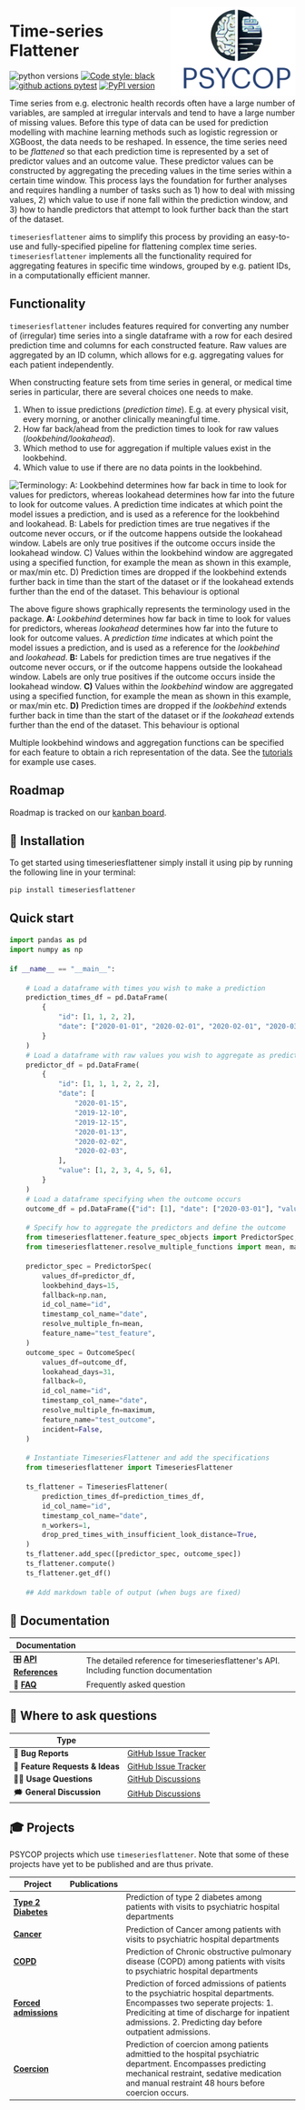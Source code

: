 <a href="https://github.com/Aarhus-Psychiatry-Research/timeseriesflattener"><img src="https://github.com/Aarhus-Psychiatry-Research/timeseriesflattener/blob/main/docs/_static/icon.png?raw=true" width="220" align="right"/></a>

# Time-series Flattener

![python versions](https://img.shields.io/badge/Python-%3E=3.10-blue)
[![Code style: black](https://img.shields.io/badge/Code%20Style-Black-black)](https://black.readthedocs.io/en/stable/the_black_code_style/current_style.html)
[![github actions pytest](https://github.com/Aarhus-Psychiatry-Research/timeseriesflattener/actions/workflows/main_test_and_release.yml/badge.svg)](https://github.com/Aarhus-Psychiatry-Research/timeseriesflattener/actions)
[![PyPI version](https://badge.fury.io/py/timeseriesflattener.svg)](https://pypi.org/project/timeseriesflattener/)

Time series from e.g. electronic health records often have a large number of variables, are sampled at irregular intervals and tend to have a large number of missing values. Before this type of data can be used for prediction modelling with machine learning methods such as logistic regression or XGBoost, the data needs to be reshaped. In essence, the time series need to be *flattened* so that each prediction time is represented by a set of predictor values and an outcome value. These predictor values can be constructed by aggregating the preceding values in the time series within a certain time window. This process lays the foundation for further analyses and requires handling a number of tasks such as 1) how to deal with missing values, 2) which value to use if none fall within the prediction window, and 3) how to handle predictors that attempt to look further back than the start of the dataset.  

`timeseriesflattener` aims to simplify this process by providing an easy-to-use and fully-specified pipeline for flattening complex time series. `timeseriesflattener` implements all the functionality required for aggregating features in specific time windows, grouped by e.g. patient IDs, in a computationally efficient manner. 

## Functionality
`timeseriesflattener` includes features required for converting any number of (irregular) time series into a single dataframe with a row for each desired prediction time and columns for each constructed feature. Raw values are aggregated by an ID column, which allows for e.g. aggregating values for each patient independently.

When constructing feature sets from time series in general, or medical time series in particular, there are several choices one needs to make. 

1. When to issue predictions (*prediction time*). E.g. at every physical visit, every morning, or another clinically meaningful time.
2. How far back/ahead from the prediction times to look for raw values (*lookbehind/lookahead*). 
3. Which method to use for aggregation if multiple values exist in the lookbehind.
4. Which value to use if there are no data points in the lookbehind.

![Terminology: A: *Lookbehind* determines how far back in time to look for values for predictors, whereas *lookahead* determines how far into the future to look for outcome values. A *prediction time* indicates at which point the model issues a prediction, and is used as a reference for the *lookbehind* and *lookahead*.  B: Labels for prediction times are true negatives if the outcome never occurs, or if the outcome happens outside the lookahead window. Labels are only true positives if the outcome occurs inside the lookahead window. C) Values within the *lookbehind* window are aggregated using a specified function, for example the mean as shown in this example, or max/min etc. D) Prediction times are dropped if the *lookbehind* extends further back in time than the start of the dataset or if the *lookahead* extends further than the end of the dataset. This behaviour is optional](https://github.com/Aarhus-Psychiatry-Research/timeseriesflattener/tree/main/docs/_static/terminology_figure.png)

The above figure shows graphically represents the terminology used in the package. **A:** *Lookbehind* determines how far back in time to look for values for predictors, whereas *lookahead* determines how far into the future to look for outcome values. A *prediction time* indicates at which point the model issues a prediction, and is used as a reference for the *lookbehind* and *lookahead*.  **B:** Labels for prediction times are true negatives if the outcome never occurs, or if the outcome happens outside the lookahead window. Labels are only true positives if the outcome occurs inside the lookahead window. **C)** Values within the *lookbehind* window are aggregated using a specified function, for example the mean as shown in this example, or max/min etc. **D)** Prediction times are dropped if the *lookbehind* extends further back in time than the start of the dataset or if the *lookahead* extends further than the end of the dataset. This behaviour is optional

Multiple lookbehind windows and aggregation functions can be specified for each feature to obtain a rich representation of the data. See the [tutorials](placeholder) for example use cases.

## Roadmap
Roadmap is tracked on our [kanban board](https://github.com/orgs/Aarhus-Psychiatry-Research/projects/11/views/1).

## 🔧 Installation
To get started using timeseriesflattener simply install it using pip by running the following line in your terminal:

```
pip install timeseriesflattener
```

## Quick start

```py
import pandas as pd
import numpy as np

if __name__ == "__main__":

    # Load a dataframe with times you wish to make a prediction
    prediction_times_df = pd.DataFrame(
        {
            "id": [1, 1, 2, 2],
            "date": ["2020-01-01", "2020-02-01", "2020-02-01", "2020-03-01"],
        }
    )
    # Load a dataframe with raw values you wish to aggregate as predictors
    predictor_df = pd.DataFrame(
        {
            "id": [1, 1, 1, 2, 2, 2],
            "date": [
                "2020-01-15",
                "2019-12-10",
                "2019-12-15",
                "2020-01-13",
                "2020-02-02",
                "2020-02-03",
            ],
            "value": [1, 2, 3, 4, 5, 6],
        }
    )
    # Load a dataframe specifying when the outcome occurs
    outcome_df = pd.DataFrame({"id": [1], "date": ["2020-03-01"], "value": [1]})

    # Specify how to aggregate the predictors and define the outcome
    from timeseriesflattener.feature_spec_objects import PredictorSpec, OutcomeSpec
    from timeseriesflattener.resolve_multiple_functions import mean, maximum

    predictor_spec = PredictorSpec(
        values_df=predictor_df,
        lookbehind_days=15,
        fallback=np.nan,
        id_col_name="id",
        timestamp_col_name="date",
        resolve_multiple_fn=mean,
        feature_name="test_feature",
    )
    outcome_spec = OutcomeSpec(
        values_df=outcome_df,
        lookahead_days=31,
        fallback=0,
        id_col_name="id",
        timestamp_col_name="date",
        resolve_multiple_fn=maximum,
        feature_name="test_outcome",
        incident=False,
    )

    # Instantiate TimeseriesFlattener and add the specifications
    from timeseriesflattener import TimeseriesFlattener

    ts_flattener = TimeseriesFlattener(
        prediction_times_df=prediction_times_df,
        id_col_name="id",
        timestamp_col_name="date",
        n_workers=1,
        drop_pred_times_with_insufficient_look_distance=True,
    )
    ts_flattener.add_spec([predictor_spec, outcome_spec])
    ts_flattener.compute()
    ts_flattener.get_df()

    ## Add markdown table of output (when bugs are fixed)


```

## 📖 Documentation

| Documentation          |                                                                                              |
| ---------------------- | -------------------------------------------------------------------------------------------- |
| 🎛 **[API References]** | The detailed reference for timeseriesflattener's API. Including function documentation |
| 🙋 **[FAQ]**            | Frequently asked question                                                                    |

[api references]: https://Aarhus-Psychiatry-Research.github.io/timeseriesflattener/
[FAQ]: https://Aarhus-Psychiatry-Research.github.io/timeseriesflattener/faq.html

## 💬 Where to ask questions

| Type                           |                        |
| ------------------------------ | ---------------------- |
| 🚨 **Bug Reports**              | [GitHub Issue Tracker] |
| 🎁 **Feature Requests & Ideas** | [GitHub Issue Tracker] |
| 👩‍💻 **Usage Questions**          | [GitHub Discussions]   |
| 🗯 **General Discussion**       | [GitHub Discussions]   |

[github issue tracker]: https://github.com/Aarhus-Psychiatry-Research/timeseriesflattener/issues
[github discussions]: https://github.com/Aarhus-Psychiatry-Research/timeseriesflattener/discussions


## 🎓 Projects
PSYCOP projects which use `timeseriesflattener`. Note that some of these projects have yet to be published and are thus private.

| Project                 | Publications |                                                                                                                                                                                                                                       |
| ----------------------- | ------------ | ------------------------------------------------------------------------------------------------------------------------------------------------------------------------------------------------------------------------------------- |
| **[Type 2 Diabetes]**   |              | Prediction of type 2 diabetes among patients with visits to psychiatric hospital departments                                                                                                                                          |
| **[Cancer]**            |              | Prediction of Cancer among patients with visits to psychiatric hospital departments                                                                                                                                                   |
| **[COPD]**              |              | Prediction of Chronic obstructive pulmonary disease (COPD) among patients with visits to psychiatric hospital departments                                                                                                             |
| **[Forced admissions]** |              | Prediction of forced admissions of patients to the psychiatric hospital departments. Encompasses two seperate projects: 1. Prediciting at time of discharge for inpatient admissions. 2. Predicting day before outpatient admissions. |
| **[Coercion]**          |              | Prediction of coercion among patients admittied to the hospital psychiatric department. Encompasses predicting mechanical restraint, sedative medication and manual restraint 48 hours before coercion occurs.                        |


[Type 2 diabetes]: https://github.com/Aarhus-Psychiatry-Research/psycop-t2d
[Cancer]: https://github.com/Aarhus-Psychiatry-Research/psycop-cancer
[COPD]: https://github.com/Aarhus-Psychiatry-Research/psycop-copd
[Forced admissions]: https://github.com/Aarhus-Psychiatry-Research/psycop-forced-admissions
[Coercion]: https://github.com/Aarhus-Psychiatry-Research/pyscop-coercion

